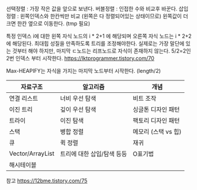 선택정렬 : 가장 작은 값을 앞으로 보낸다.
버블정렬 : 인접한 수와 비교후 바꾼다.
삽입정렬 : 왼쪽인덱스와 한칸씩만 비교 (왼쪽은 다 정렬되어있는 상태이므로) 
          왼쪽값이 더 크면 한칸 옆으로 이동한다. (tmp 필요)

특정 인덱스 i에 대한 왼쪽 자식 노드의 i \* 2+1 에 해당되며 오른쪽 자식 노드는 i \* 2+2에 해당된다.
최대힙 성질을 만족하도록 트리를 조정해야한다.
실제로는 가장 말단에 있는 것부터 해야 하지만, 마지막 ㄷ노드는 리프노드로 자식이 존재하지 않는다.
5/2=2인 2번 인덱스 부터 시작한다.
https://lktprogrammer.tistory.com/70

Max-HEAPIFY는 자식을 가지는 마지막 노드부터 시작한다. (length/2) 






| 자료구조             | 알고리즘            | 개념            |
| ---------------- | --------------- | ------------- |
| 연결 리스트           | 너비 우선 탐색        | 비트 조작         |
| 이진 트리            | 깊이 우선 탐색        | 싱글톤 디자인 패턴    |
| 트라이              | 이진 탐색           | 팩토리 디자인 패턴    |
| 스택               | 병합 정렬           | 메모리 (스택 vs 힙) |
| 큐                | 퀵 정렬            | 재귀            |
| Vector/ArrayList | 트리에 대한 삽입/탐색 등등 | O표기법          |
| 해시테이블            |



참고 https://12bme.tistory.com/75